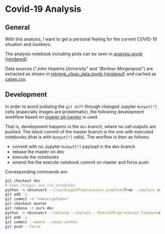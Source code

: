 # Covid-19 Analysis

## General

With this analysis, I want to get a personal feeling for the current COVID-19
situation and numbers.

The analysis notebook including plots can be seen in [analysis.ipynb \[rendered\]](https://github.com/mbyt/covid-19_analysis/blob/master/analysis.ipynb).

Data sources ("*John Hopkins University*" and "*Berliner Morgenpost*") are extracted as shown in [retrieve_clean_data.ipynb \[rendered\]](https://github.com/mbyt/covid-19_analysis/blob/master/retrieve_clean_data.ipynb) and cached as [cases.csv](https://github.com/mbyt/covid-19_analysis/blob/master/cases.csv).

## Development

In order to avoid polluting the `git diff` through changed Jupyter `Output[*]`
cells (especially images are problematic), the following development workflow
based on [mgeier git-jupyter](https://mg.readthedocs.io/git-jupyter.html) is used.

That is, development happens in the `dev` branch, where no cell outputs
are pushed. The latest commit of the master branch is the one with
executed notebooks (that is with `Output[*]` cells). The worflow is then as
follows:
* commit with no Jupyter `Output[*]` payload in the dev branch
* rebase the master on dev
* execute the notebooks
* amend the the execute notebook commit on master and force push

Corresponding commands are:
```bash
git checkout dev
# make changes and run notebooks
python -m nbconvert --ClearOutputPreprocessor.enabled=True --inplace retrieve_clean_data.ipynb analysis.ipynb
git add -u
git commit -m "<description>"
git checkout master
git rebase -X ours dev
python -m nbconvert --execute --inplace --ExecutePreprocessor.timeout=600 retrieve_clean_data.ipynb analysis.ipynb 
git add -u
git commit --amend --reset-author
git push --force
```
